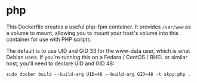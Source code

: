 # php

This Dockerfile creates a useful php-fpm container.  It provides `/var/www` as a volume to mount, allowing you to mount your host's volume into this container for use with PHP scripts.

The default is to use UID and GID 33 for the www-data user, which is what Debian uses.  If you're running this on a Fedora / CentOS / RHEL or similar host, you'll need to declare UID and GID 48:
```
sudo docker build --build-arg UID=48 --build-arg GID=48 -t skpy:php .
```

